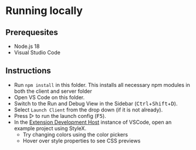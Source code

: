 # Running locally

## Prerequesites

- Node.js 18
- Visual Studio Code

## Instructions

- Run `npm install` in this folder. This installs all necessary npm modules in both the client and server folder
- Open VS Code on this folder.
- Switch to the Run and Debug View in the Sidebar (<kbd>Ctrl</kbd>+<kbd>Shift</kbd>+<kbd>D</kbd>).
- Select `Launch Client` from the drop down (if it is not already).
- Press ▷ to run the launch config (<kbd>F5</kbd>).
- In the [Extension Development Host](https://code.visualstudio.com/api/get-started/your-first-extension#:~:text=Then%2C%20inside%20the%20editor%2C%20press%20F5.%20This%20will%20compile%20and%20run%20the%20extension%20in%20a%20new%20Extension%20Development%20Host%20window.) instance of VSCode, open an example project using StyleX.
  - Try changing colors using the color pickers
  - Hover over style properties to see CSS previews
